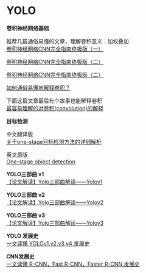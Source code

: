 # YOLO

**卷积神经网络基础**  

推荐几篇通俗易懂的文章，理解卷积意义：加权叠加  
[卷积神经网络CNN完全指南终极版（一）](https://zhuanlan.zhihu.com/p/27908027?_blank)  

<a href=“https://zhuanlan.zhihu.com/p/28173972” target="_blank">卷积神经网络CNN完全指南终极版（二）</a>  

[卷积神经网络CNN完全指南终极版（二）](https://zhuanlan.zhihu.com/p/28173972)  

[如何通俗易懂地解释卷积？](https://www.zhihu.com/question/22298352)  

下面这篇文章最后有个故事也能解释卷积  
[最容易理解的对卷积(convolution)的解释](https://blog.csdn.net/bitcarmanlee/article/details/54729807)

**目标检测**  

中文翻译版  
[关于one-stage目标检测方法的详细解析](https://blog.csdn.net/watermelon1123/article/details/86630501)

英文原版  
[One-stage object detection](http://machinethink.net/blog/object-detection/)

**YOLO三部曲 v1**  
[【论文解读】Yolo三部曲解读——Yolov1](https://zhuanlan.zhihu.com/p/70387154)  


**YOLO三部曲 v2**  
[【论文解读】Yolo三部曲解读——Yolov2](https://zhuanlan.zhihu.com/p/74540100)


**YOLO三部曲 v3**  
[【论文解读】Yolo三部曲解读——Yolov3](https://zhuanlan.zhihu.com/p/76802514)

**YOLO 发展史**  
[一文读懂 YOLOv1,v2,v3,v4 发展史](https://segmentfault.com/a/1190000022632577)


**CNN发展史**  
[一文读懂 R-CNN，Fast R-CNN，Faster R-CNN 发展史](https://segmentfault.com/a/1190000022632647)
